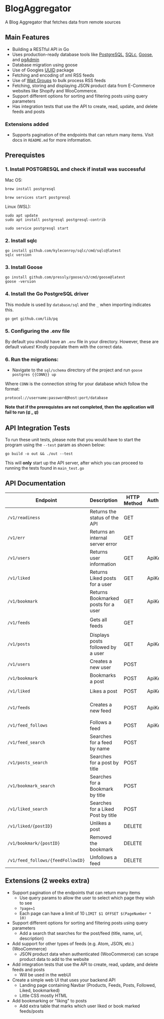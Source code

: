 # BlogAggregator

A Blog Aggregator that fetches data from remote sources

## Main Features

-   Building a RESTful API in Go
-   Uses production-ready database tools like [PostgreSQL](https://www.postgresql.org), [SQLc](https://sqlc.dev), [Goose](https://github.com/pressly/goose), and [pgAdmin](https://www.pgadmin.org)
-   Database migration using goose
-   Use of Googles [UUID](https://pkg.go.dev/github.com/google/uuid) package
-   Fetching and encoding of xml RSS feeds
-   Use of [Wait Groups](https://pkg.go.dev/sync#WaitGroup) to bulk process RSS feeds
-   Fetching, storing and displaying JSON product data from E-Commerce websites like Shopify and WooCommerce.
-   Support different options for sorting and filtering posts using query parameters
-   Has integration tests that use the API to create, read, update, and delete feeds and posts

### Extensions added

-   Supports pagination of the endpoints that can return many items. Visit docs in `README.md` for more information.

## Prerequistes

### 1. Install POSTGRESQL and check if install was successful

Mac OS:

```
brew install postgresql

brew services start postgresql
```

Linux (WSL):

```
sudo apt update
sudo apt install postgresql postgresql-contrib

sudo service postgresql start
```

### 2. Install sqlc

```
go install github.com/kyleconroy/sqlc/cmd/sqlc@latest
sqlc version
```

### 3. Install Goose

```
go install github.com/pressly/goose/v3/cmd/goose@latest
goose -version
```

### 4. Install the Go PostgreSQL driver

This module is used by `database/sql` and the `_` when importing indicates this.

```
go get github.com/lib/pq
```

### 5. Configuring the .env file

By default you should have an `.env` file in your directory. However, these are default values!
Kindly populate them with the correct data.

### 6. Run the migrations:

-   Navigate to the `sql/schema` directory of the project and run `goose postgres {{CONN}} up`

Where `CONN` is the connection string for your database which follow the format:

```
protocol://username:password@host:port/database
```

**Note that if the prerequistes are not completed, then the application will fail to run (ಥ \_ ಥ)**

## API Integration Tests

To run these unit tests, please note that you would have to start the program using the `--test` param as shown below:

```
go build -o out && ./out --test
```

This will **only** start up the API server, after which you can proceed to running the tests found in `main_test.go`

## API Documentation

| Endpoint                          | Description                         | HTTP Method | Authorization | Params                         | Format                                       |
| --------------------------------- | :---------------------------------- | ----------- | ------------- | ------------------------------ | -------------------------------------------- |
| `/v1/readiness`                   | Returns the status of the API       | GET         |               |                                |                                              |
| `/v1/err`                         | Returns an internal server error    | GET         |               |                                |                                              |
| `/v1/users`                       | Returns user information            | GET         | ApiKey <key>  |                                |                                              |
| `/v1/liked`                       | Returns Liked posts for a user      | GET         | ApiKey <key>  | `page={pageNum}&sort={method}` |                                              |
| `/v1/bookmark`                    | Returns Bookmarked posts for a user | GET         | ApiKey <key>  | `page={pageNum}&sort={method}` |                                              |
| `/v1/feeds`                       | Gets all feeds                      | GET         |               | `page={pageNum}&sort={method}` | `json{"name": "UserName"}`                   |
| `/v1/posts`                       | Displays posts followed by a user   | GET         | ApiKey <key>  | `page={pageNum}&sort={method}` |                                              |
| `/v1/users`                       | Creates a new user                  | POST        |               |                                | `json{"name": "UserName"}`                   |
| `/v1/bookmark`                    | Bookmarks a post                    | POST        | ApiKey <key>  |                                | `json{"post_id": "PostID"}`                  |
| `/v1/liked`                       | Likes a post                        | POST        | ApiKey <key>  |                                | `json{"post_id": "PostID"}`                  |
| `/v1/feeds`                       | Creates a new feed                  | POST        | ApiKey <key>  |                                | `json{"name": "FeedName", "url": "FeedURL"}` |
| `/v1/feed_follows`                | Follows a feed                      | POST        | ApiKey <key>  |                                | `json{"feed_id": "FeedID"}`                  |
| `/v1/feed_search`                 | Searches for a feed by name         | POST        |               | `q={FeedName}`                 |                                              |
| `/v1/posts_search`                | Searches for a post by title        | POST        |               | `q={PostTitle}`                |                                              |
| `/v1/bookmark_search`             | Searches for a Bookmark by title    | POST        |               | `q={PostTitle}`                |                                              |
| `/v1/liked_search`                | Searches for a Liked Post by title  | POST        |               | `q={PostTitle}`                |                                              |
| `/v1/liked/{postID}`              | Unlikes a post                      | DELETE      |               |                                |                                              |
| `/v1/bookmark/{postID}`           | Removed the bookmark                | DELETE      |               |                                |                                              |
| `/v1/feed_follows/{feedFollowID}` | Unfollows a feed                    | DELETE      |               |                                |                                              |

## Extensions (2 weeks extra)

-   Support pagination of the endpoints that can return many items
    -   Use query params to allow the user to select which page they wish to see
    -   `?page=1`
    -   Each page can have a limit of 10 `LIMIT $1 OFFSET $(PageNumber * 10)`
-   Support different options for sorting and filtering posts using query parameters
    -   Add a search that searches for the post/feed (title, name, url, description)
-   Add support for other types of feeds (e.g. Atom, JSON, etc.) (WooCommerce)
    -   JSON product data when authenticated (WooCommerce) can scrape product data to add to the website
-   Add integration tests that use the API to create, read, update, and delete feeds and posts
    -   Will be used in the webUI
-   Create a simple web UI that uses your backend API
    -   Landing page containing Navbar (Products, Feeds, Posts, Followed, Liked, bookmarked)
    -   Little CSS mostly HTML
-   Add bookmarking or "liking" to posts
    -   Add extra table that marks which user liked or book marked feeds/posts
